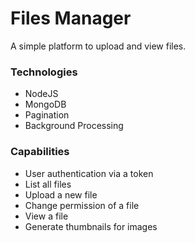 # Files Manager

A simple platform to upload and view files.


### Technologies

- NodeJS
- MongoDB
- Pagination
- Background Processing

### Capabilities

- User authentication via a token
- List all files
- Upload a new file
- Change permission of a file
- View a file
- Generate thumbnails for images


